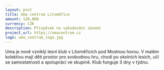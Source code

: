 ```yaml
---
layout: post
title: Uma centrum Litoměřice
amount: 120,000
currency: CZK
description: Příspěvek na vybudování zázemí
project_url: https://umacentrum.cz
logo: uma_centrum_logo.jpg
---
```


Uma je nově vzniklý lesní klub v Litoměřicích pod Mostnou horou. V malém kolektivu mají děti prostor pro svobodnou hru, chodí po okolních lesích, učí se samostatnosti a spolupráci ve skupině. Klub funguje 3 dny v týdnu.
